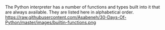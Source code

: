 The Python interpreter has a number of functions and types built into it that are always available. They are listed here in alphabetical order.
https://raw.githubusercontent.com/Asabeneh/30-Days-Of-Python/master/images/builtin-functions.png


